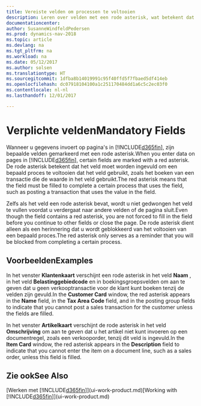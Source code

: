 ```yaml
---
title: Vereiste velden om processen te voltooien
description: Leren over velden met een rode asterisk, wat betekent dat deze zijn vereist en moeten worden ingevuld om processen te voltooien.
documentationcenter: 
author: SusanneWindfeldPedersen
ms.prod: dynamics-nav-2018
ms.topic: article
ms.devlang: na
ms.tgt_pltfrm: na
ms.workload: na
ms.date: 05/12/2017
ms.author: solsen
ms.translationtype: HT
ms.sourcegitcommit: 1dfba8b14019991c95f40ffd5f7fbaed5df414eb
ms.openlocfilehash: dc07918104100a1c251170484dd1a6c5c2ec03f0
ms.contentlocale: nl-nl
ms.lasthandoff: 12/01/2017

---
```

# <a name="mandatory-fields"></a><span data-ttu-id="49aa4-103">Verplichte velden</span><span class="sxs-lookup"><span data-stu-id="49aa4-103">Mandatory Fields</span></span>
<span data-ttu-id="49aa4-104">Wanneer u gegevens invoert op pagina's in [!INCLUDE[d365fin](includes/d365fin_md.md)], zijn bepaalde velden gemarkeerd met een rode asterisk.</span><span class="sxs-lookup"><span data-stu-id="49aa4-104">When you enter data on pages in [!INCLUDE[d365fin](includes/d365fin_md.md)], certain fields are marked with a red asterisk.</span></span> <span data-ttu-id="49aa4-105">De rode asterisk betekent dat het veld moet worden ingevuld om een bepaald proces te voltooien dat het veld gebruikt, zoals het boeken van een transactie die de waarde in het veld gebruikt.</span><span class="sxs-lookup"><span data-stu-id="49aa4-105">The red asterisk means that the field must be filled to complete a certain process that uses the field, such as posting a transaction that uses the value in the field.</span></span>

<span data-ttu-id="49aa4-106">Zelfs als het veld een rode asterisk bevat, wordt u niet gedwongen het veld te vullen voordat u verdergaat naar andere velden of de pagina sluit.</span><span class="sxs-lookup"><span data-stu-id="49aa4-106">Even though the field contains a red asterisk, you are not forced to fill in the field before you continue to other fields or close the page.</span></span> <span data-ttu-id="49aa4-107">De rode asterisk dient alleen als een herinnering dat u wordt geblokkeerd van het voltooien van een bepaald proces.</span><span class="sxs-lookup"><span data-stu-id="49aa4-107">The red asterisk only serves as a reminder that you will be blocked from completing a certain process.</span></span>

## <a name="examples"></a><span data-ttu-id="49aa4-108">Voorbeelden</span><span class="sxs-lookup"><span data-stu-id="49aa4-108">Examples</span></span>
<span data-ttu-id="49aa4-109">In het venster **Klantenkaart** verschijnt een rode asterisk in het veld **Naam** , in het veld **Belastinggebiedcode** en in boekingsgroepsvelden om aan te geven dat u geen verkooptransactie voor de klant kunt boeken tenzij de velden zijn gevuld.</span><span class="sxs-lookup"><span data-stu-id="49aa4-109">In the **Customer Card** window, the red asterisk appears in the **Name** field, in the **Tax Area Code** field, and in the posting group fields to indicate that you cannot post a sales transaction for the customer unless the fields are filled.</span></span>

<span data-ttu-id="49aa4-110">In het venster **Artikelkaart** verschijnt de rode asterisk in het veld **Omschrijving** om aan te geven dat u het artikel niet kunt invoeren op een documentregel, zoals een verkooporder, tenzij dit veld is ingevuld.</span><span class="sxs-lookup"><span data-stu-id="49aa4-110">In the **Item Card** window, the red asterisk appears in the **Description** field to indicate that you cannot enter the item on a document line, such as a sales order, unless this field is filled.</span></span>

## <a name="see-also"></a><span data-ttu-id="49aa4-111">Zie ook</span><span class="sxs-lookup"><span data-stu-id="49aa4-111">See Also</span></span>
<span data-ttu-id="49aa4-112">[Werken met [!INCLUDE[d365fin](includes/d365fin_md.md)]](ui-work-product.md)</span><span class="sxs-lookup"><span data-stu-id="49aa4-112">[Working with [!INCLUDE[d365fin](includes/d365fin_md.md)]](ui-work-product.md)</span></span>


